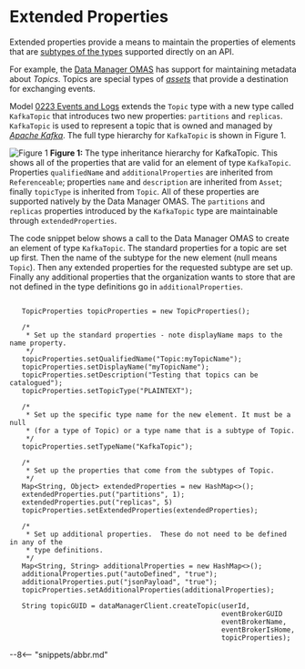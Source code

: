 <!-- SPDX-License-Identifier: CC-BY-4.0 -->
<!-- Copyright Contributors to the ODPi Egeria project 2020. -->

# Extended Properties

Extended properties provide a means to maintain the properties of elements that are [subtypes of the types](./concepts/open-metadata-type-definitions) supported directly on an API.

For example, the [Data Manager OMAS](./services/omas/data-manager/overview) has support for maintaining metadata about *Topics*.  Topics are special types of [*assets*](./concepts/asset) that provide a destination for exchanging events.  

Model [0223 Events and Logs](./types/2/0223-Events-and-Logs) extends the `Topic` type with a new type called `KafkaTopic` that introduces two new properties: `partitions` and `replicas`.  `KafkaTopic` is used to represent a topic that is owned and managed by [*Apache Kafka*](https://kafka.apache.org/).  The full type hierarchy for `KafkaTopic` is shown in Figure 1.

![Figure 1](extended-properties-type-hierarchy.svg)
**Figure 1:** The type inheritance hierarchy for KafkaTopic.  This shows all of the properties that are valid for an element of type `KafkaTopic`.  Properties `qualifiedName` and `additionalProperties` are inherited from `Referenceable`; properties `name` and `description` are inherited from `Asset`; finally `topicType` is inherited from `Topic`.  All of these properties are supported natively by the Data Manager OMAS.  The `partitions` and `replicas` properties introduced by the `KafkaTopic` type are maintainable through `extendedProperties`.

The code snippet below shows a call to the Data Manager OMAS to create an element of type `KafkaTopic`.
The standard properties for a topic are set up first.  Then the name of the subtype for the new element (null means `Topic`).  Then any extended properties for the requested subtype are set up.
Finally any additional properties that the organization wants to store that are not defined in the type definitions go in `additionalProperties`.
```

   TopicProperties topicProperties = new TopicProperties();

   /*
    * Set up the standard properties - note displayName maps to the name property.
    */
   topicProperties.setQualifiedName("Topic:myTopicName");
   topicProperties.setDisplayName("myTopicName");
   topicProperties.setDescription("Testing that topics can be catalogued");
   topicProperties.setTopicType("PLAINTEXT");

   /*
    * Set up the specific type name for the new element. It must be a null
    * (for a type of Topic) or a type name that is a subtype of Topic.
    */
   topicProperties.setTypeName("KafkaTopic");

   /*
    * Set up the properties that come from the subtypes of Topic.
    */
   Map<String, Object> extendedProperties = new HashMap<>();
   extendedProperties.put("partitions", 1);
   extendedProperties.put("replicas", 5)
   topicProperties.setExtendedProperties(extendedProperties);

   /*
    * Set up additional properties.  These do not need to be defined in any of the
    * type definitions.
    */
   Map<String, String> additionalProperties = new HashMap<>();
   additionalProperties.put("autoDefined", "true");
   additionalProperties.put("jsonPayload", "true");
   topicProperties.setAdditionalProperties(additionalProperties);

   String topicGUID = dataManagerClient.createTopic(userId, 
                                                    eventBrokerGUID
                                                    eventBrokerName, 
                                                    eventBrokerIsHome, 
                                                    topicProperties);

```



--8<-- "snippets/abbr.md"
